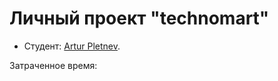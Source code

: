 # Личный проект "technomart"

* Студент: [Artur  Pletnev](https://up.htmlacademy.ru/htmlcss/36/user/2264957).

Затраченное время: 